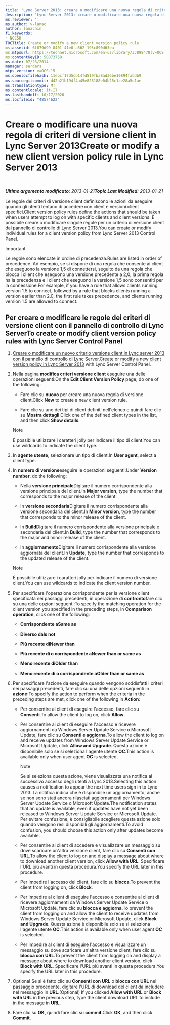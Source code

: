 ```yaml
---
title: 'Lync Server 2013: creare o modificare una nuova regola di criteri di versione client'
description: 'Lync Server 2013: creare o modificare una nuova regola di criteri di versione client.'
ms.reviewer: ''
ms.author: v-lanac
author: lanachin
f1.keywords:
- NOCSH
TOCTitle: Create or modify a new client version policy rule
ms:assetid: 6f879d99-8401-41e0-a562-195c890d63ea
ms:mtpsurl: https://technet.microsoft.com/en-us/library/JJ898478(v=OCS.15)
ms:contentKeyID: 50873758
ms.date: 07/23/2014
manager: serdars
mtps_version: v=OCS.15
ms.openlocfilehash: 11ebcf17d5cb14fd519fba8ad36be10894fabdb9
ms.sourcegitcommit: d42a21b194f4a45e828188e04b25c1ce28a5d1ae
ms.translationtype: MT
ms.contentlocale: it-IT
ms.lasthandoff: 10/17/2020
ms.locfileid: "48574622"
---
```

# <a name="create-or-modify-a-new-client-version-policy-rule-in-lync-server-2013"></a><span data-ttu-id="baf7e-103">Creare o modificare una nuova regola di criteri di versione client in Lync Server 2013</span><span class="sxs-lookup"><span data-stu-id="baf7e-103">Create or modify a new client version policy rule in Lync Server 2013</span></span>

<div data-xmlns="http://www.w3.org/1999/xhtml">

<div class="topic" data-xmlns="http://www.w3.org/1999/xhtml" data-msxsl="urn:schemas-microsoft-com:xslt" data-cs="https://msdn.microsoft.com/">

<div data-asp="https://msdn2.microsoft.com/asp">



</div>

<div id="mainSection">

<div id="mainBody">

<span> </span>

<span data-ttu-id="baf7e-104">_**Ultimo argomento modificato:** 2013-01-21_</span><span class="sxs-lookup"><span data-stu-id="baf7e-104">_**Topic Last Modified:** 2013-01-21_</span></span>

<span data-ttu-id="baf7e-105">Le regole dei criteri di versione client definiscono le azioni da eseguire quando gli utenti tentano di accedere con client e versioni client specifici.</span><span class="sxs-lookup"><span data-stu-id="baf7e-105">Client version policy rules define the actions that should be taken when users attempt to log on with specific clients and client versions.</span></span> <span data-ttu-id="baf7e-106">È possibile creare o modificare singole regole per un criterio di versione client dal pannello di controllo di Lync Server 2013.</span><span class="sxs-lookup"><span data-stu-id="baf7e-106">You can create or modify individual rules for a client version policy from Lync Server 2013 Control Panel.</span></span>

<div>


> [!IMPORTANT]  
> <span data-ttu-id="baf7e-107">Le regole sono elencate in ordine di precedenza.</span><span class="sxs-lookup"><span data-stu-id="baf7e-107">Rules are listed in order of precedence.</span></span> <span data-ttu-id="baf7e-108">Ad esempio, se si dispone di una regola che consente ai client che eseguono la versione 1,5 di connettersi, seguito da una regola che blocca i client che eseguono una versione precedente a 2,0, la prima regola ha la precedenza e i client che eseguono la versione 1,5 sono consentiti per la connessione.</span><span class="sxs-lookup"><span data-stu-id="baf7e-108">For example, if you have a rule that allows clients running version 1.5 to connect, followed by a rule that blocks clients running a version earlier than 2.0, the first rule takes precedence, and clients running version 1.5 are allowed to connect.</span></span>



</div>

<div>

## <a name="to-create-or-modify-client-version-policy-rules-with-lync-server-control-panel"></a><span data-ttu-id="baf7e-109">Per creare o modificare le regole dei criteri di versione client con il pannello di controllo di Lync Server</span><span class="sxs-lookup"><span data-stu-id="baf7e-109">To create or modify client version policy rules with Lync Server Control Panel</span></span>

1.  <span data-ttu-id="baf7e-110">[Creare o modificare un nuovo criterio versione client in Lync server 2013 con il](lync-server-2013-create-or-modify-a-new-client-version-policy.md) pannello di controllo di Lync Server.</span><span class="sxs-lookup"><span data-stu-id="baf7e-110">[Create or modify a new client version policy in Lync Server 2013](lync-server-2013-create-or-modify-a-new-client-version-policy.md) with Lync Server Control Panel.</span></span>

2.  <span data-ttu-id="baf7e-111">Nella pagina **modifica criteri versione client** eseguire una delle operazioni seguenti:</span><span class="sxs-lookup"><span data-stu-id="baf7e-111">On the **Edit Client Version Policy** page, do one of the following:</span></span>
    
      - <span data-ttu-id="baf7e-112">Fare clic su **nuovo** per creare una nuova regola di versione client.</span><span class="sxs-lookup"><span data-stu-id="baf7e-112">Click **New** to create a new client version rule.</span></span>
    
      - <span data-ttu-id="baf7e-113">Fare clic su uno dei tipi di client definiti nell'elenco e quindi fare clic su **Mostra dettagli**.</span><span class="sxs-lookup"><span data-stu-id="baf7e-113">Click one of the defined client types in the list, and then click **Show details**.</span></span>
    
    <div>
    

    > [!NOTE]  
    > <span data-ttu-id="baf7e-114">È possibile utilizzare i caratteri jolly per indicare il tipo di client.</span><span class="sxs-lookup"><span data-stu-id="baf7e-114">You can use wildcards to indicate the client type.</span></span>

    
    </div>

3.  <span data-ttu-id="baf7e-115">In **agente utente**, selezionare un tipo di client.</span><span class="sxs-lookup"><span data-stu-id="baf7e-115">In **User agent**, select a client type.</span></span>

4.  <span data-ttu-id="baf7e-116">In **numero di versione**eseguire le operazioni seguenti:</span><span class="sxs-lookup"><span data-stu-id="baf7e-116">Under **Version number**, do the following:</span></span>
    
      - <span data-ttu-id="baf7e-117">Nella **versione principale**Digitare il numero corrispondente alla versione principale del client.</span><span class="sxs-lookup"><span data-stu-id="baf7e-117">In **Major version**, type the number that corresponds to the major release of the client.</span></span>
    
      - <span data-ttu-id="baf7e-118">In **versione secondaria**Digitare il numero corrispondente alla versione secondaria del client.</span><span class="sxs-lookup"><span data-stu-id="baf7e-118">In **Minor version**, type the number that corresponds to the minor release of the client.</span></span>
    
      - <span data-ttu-id="baf7e-119">In **Build**Digitare il numero corrispondente alla versione principale e secondaria del client.</span><span class="sxs-lookup"><span data-stu-id="baf7e-119">In **Build**, type the number that corresponds to the major and minor release of the client.</span></span>
    
      - <span data-ttu-id="baf7e-120">In **aggiornamento**Digitare il numero corrispondente alla versione aggiornata del client.</span><span class="sxs-lookup"><span data-stu-id="baf7e-120">In **Update**, type the number that corresponds to the updated release of the client.</span></span>
    
    <div>
    

    > [!NOTE]  
    > <span data-ttu-id="baf7e-121">È possibile utilizzare i caratteri jolly per indicare il numero di versione client.</span><span class="sxs-lookup"><span data-stu-id="baf7e-121">You can use wildcards to indicate the client version number.</span></span>

    
    </div>

5.  <span data-ttu-id="baf7e-122">Per specificare l'operazione corrispondente per la versione client specificata nei passaggi precedenti, in operazione di **confronto**fare clic su una delle opzioni seguenti:</span><span class="sxs-lookup"><span data-stu-id="baf7e-122">To specify the matching operation for the client version you specified in the preceding steps, in **Comparison operation**, click one of the following:</span></span>
    
      - <span data-ttu-id="baf7e-123">**Corrispondente a**</span><span class="sxs-lookup"><span data-stu-id="baf7e-123">**Same as**</span></span>
    
      - <span data-ttu-id="baf7e-124">**Diverso da**</span><span class="sxs-lookup"><span data-stu-id="baf7e-124">**Is not**</span></span>
    
      - <span data-ttu-id="baf7e-125">**Più recente di**</span><span class="sxs-lookup"><span data-stu-id="baf7e-125">**Newer than**</span></span>
    
      - <span data-ttu-id="baf7e-126">**Più recente di o corrispondente a**</span><span class="sxs-lookup"><span data-stu-id="baf7e-126">**Newer than or same as**</span></span>
    
      - <span data-ttu-id="baf7e-127">**Meno recente di**</span><span class="sxs-lookup"><span data-stu-id="baf7e-127">**Older than**</span></span>
    
      - <span data-ttu-id="baf7e-128">**Meno recente di o corrispondente a**</span><span class="sxs-lookup"><span data-stu-id="baf7e-128">**Older than or same as**</span></span>

6.  <span data-ttu-id="baf7e-129">Per specificare l'azione da eseguire quando vengono soddisfatti i criteri nei passaggi precedenti, fare clic su una delle opzioni seguenti in **azione**:</span><span class="sxs-lookup"><span data-stu-id="baf7e-129">To specify the action to perform when the criteria in the preceding steps are met, click one of the following in **Action**:</span></span>
    
      - <span data-ttu-id="baf7e-130">Per consentire al client di eseguire l'accesso, fare clic su **Consenti**.</span><span class="sxs-lookup"><span data-stu-id="baf7e-130">To allow the client to log on, click **Allow**.</span></span>
    
      - <span data-ttu-id="baf7e-131">Per consentire al client di eseguire l'accesso e ricevere aggiornamenti da Windows Server Update Service o Microsoft Update, fare clic su **Consenti e aggiorna**.</span><span class="sxs-lookup"><span data-stu-id="baf7e-131">To allow the client to log on and receive updates from Windows Server Update Service or Microsoft Update, click **Allow and Upgrade**.</span></span> <span data-ttu-id="baf7e-132">Questa azione è disponibile solo se si seleziona l'agente utente **OC**.</span><span class="sxs-lookup"><span data-stu-id="baf7e-132">This action is available only when user agent **OC** is selected.</span></span>
        
        <div>
        

        > [!NOTE]  
        > <span data-ttu-id="baf7e-133">Se si seleziona questa azione, viene visualizzata una notifica al successivo accesso degli utenti a Lync 2013.</span><span class="sxs-lookup"><span data-stu-id="baf7e-133">Selecting this action causes a notification to appear the next time users sign in to Lync 2013.</span></span> <span data-ttu-id="baf7e-134">La notifica indica che è disponibile un aggiornamento, anche se non sono stati ancora rilasciati aggiornamenti per Windows Server Update Service o Microsoft Update.</span><span class="sxs-lookup"><span data-stu-id="baf7e-134">The notification states that an update is available, even if updates have not yet been released to Windows Server Update Service or Microsoft Update.</span></span> <span data-ttu-id="baf7e-135">Per evitare confusione, è consigliabile scegliere questa azione solo quando vengono resi disponibili gli aggiornamenti.</span><span class="sxs-lookup"><span data-stu-id="baf7e-135">To avoid confusion, you should choose this action only after updates become available.</span></span>

        
        </div>
    
      - <span data-ttu-id="baf7e-136">Per consentire al client di accedere e visualizzare un messaggio su dove scaricare un'altra versione client, fare clic su **Consenti con URL**.</span><span class="sxs-lookup"><span data-stu-id="baf7e-136">To allow the client to log on and display a message about where to download another client version, click **Allow with URL**.</span></span> <span data-ttu-id="baf7e-137">Specificare l'URL più avanti in questa procedura.</span><span class="sxs-lookup"><span data-stu-id="baf7e-137">You specify the URL later in this procedure.</span></span>
    
      - <span data-ttu-id="baf7e-138">Per impedire l'accesso del client, fare clic su **blocca**.</span><span class="sxs-lookup"><span data-stu-id="baf7e-138">To prevent the client from logging on, click **Block**.</span></span>
    
      - <span data-ttu-id="baf7e-139">Per impedire al client di eseguire l'accesso e consentire al client di ricevere aggiornamenti da Windows Server Update Service o Microsoft Update, fare clic su **blocca e aggiorna**.</span><span class="sxs-lookup"><span data-stu-id="baf7e-139">To prevent the client from logging on and allow the client to receive updates from Windows Server Update Service or Microsoft Update, click **Block and Upgrade**.</span></span> <span data-ttu-id="baf7e-140">Questa azione è disponibile solo se si seleziona l'agente utente **OC**.</span><span class="sxs-lookup"><span data-stu-id="baf7e-140">This action is available only when user agent **OC** is selected.</span></span>
    
      - <span data-ttu-id="baf7e-141">Per impedire al client di eseguire l'accesso e visualizzare un messaggio su dove scaricare un'altra versione client, fare clic su **blocca con URL**.</span><span class="sxs-lookup"><span data-stu-id="baf7e-141">To prevent the client from logging on and display a message about where to download another client version, click **Block with URL**.</span></span> <span data-ttu-id="baf7e-142">Specificare l'URL più avanti in questa procedura.</span><span class="sxs-lookup"><span data-stu-id="baf7e-142">You specify the URL later in this procedure.</span></span>

7.  <span data-ttu-id="baf7e-143">Optional Se si è fatto clic su **Consenti con URL** o **blocca con URL** nel passaggio precedente, digitare l'URL di download del client da includere nel messaggio in **URL**.</span><span class="sxs-lookup"><span data-stu-id="baf7e-143">(Optional) If you clicked **Allow with URL** or **Block with URL** in the previous step, type the client download URL to include in the message in **URL**.</span></span>

8.  <span data-ttu-id="baf7e-144">Fare clic su **OK**, quindi fare clic su **commit**.</span><span class="sxs-lookup"><span data-stu-id="baf7e-144">Click **OK**, and then click **Commit**.</span></span>

</div>

</div>

<span> </span>

</div>

</div>

</div>

